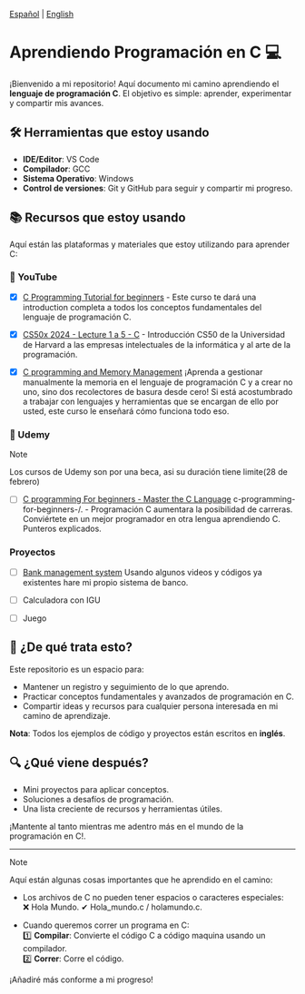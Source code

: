 [Español](README-es.md) | [English](README.md)
# Aprendiendo Programación en C 💻

¡Bienvenido a mi repositorio! Aquí documento mi camino aprendiendo el **lenguaje de programación C**. El objetivo es simple: aprender, experimentar y compartir mis avances.

## 🛠️ Herramientas que estoy usando

- **IDE/Editor**: VS Code
- **Compilador**: GCC
- **Sistema Operativo**: Windows
- **Control de versiones**: Git y GitHub para seguir y compartir mi progreso.

## 📚 Recursos que estoy usando

Aquí están las plataformas y materiales que estoy utilizando para aprender C:

### 🎥 YouTube

- [x] [C Programming Tutorial for beginners](https://www.youtube.com/watch?v=KJgsSFOSQv0&ab_channel=freeCodeCamp.org) - Este curso te dará una introduction completa a todos los conceptos fundamentales del lenguaje de programación C.

- [x] [CS50x 2024 - Lecture 1 a 5 - C](https://www.youtube.com/watch?v=cwtpLIWylAw&t=1233s&ab_channel=CS50) - Introducción CS50 de la Universidad de Harvard a las empresas intelectuales de la informática y al arte de la programación.

- [x] [C programming and Memory Management](https://youtu.be/rJrd2QMVbGM?si=mdqOehm_f8hkgadX) 
  ¡Aprenda a gestionar manualmente la memoria en el lenguaje de programación C y a crear no uno, sino dos recolectores de basura desde cero! Si está acostumbrado a trabajar con lenguajes y herramientas que se encargan de ello por usted, este curso le enseñará cómo funciona todo eso.

### 📘 Udemy
> [!NOTE]
> Los cursos de Udemy son por una beca, asi su duración tiene limite(28 de febrero)

- [ ] [C programming For beginners - Master the C Language](https://www.udemy.com/course/c-programming-for-beginners-/?couponCode=ST18MT12125AROW) c-programming-for-beginners-/. - Programación C aumentara la posibilidad de carreras. Conviértete en un mejor programador en otra lengua aprendiendo C. Punteros explicados.

### Proyectos

- [ ] [Bank management system](https://www.geeksforgeeks.org/bank-account-system-in-c-using-file-handling/)
  Usando algunos videos y códigos ya existentes hare mi propio sistema de banco.

- [ ] Calculadora con IGU

- [ ] Juego 

## 📝 ¿De qué trata esto?

Este repositorio es un espacio para:
- Mantener un registro y seguimiento de lo que aprendo.
- Practicar conceptos fundamentales y avanzados de programación en C.
- Compartir ideas y recursos para cualquier persona interesada en mi camino de aprendizaje.

**Nota**: Todos los ejemplos de código y proyectos están escritos en **inglés**.

## 🔍 ¿Qué viene después?

- Mini proyectos para aplicar conceptos.
- Soluciones a desafíos de programación.
- Una lista creciente de recursos y herramientas útiles.

¡Mantente al tanto mientras me adentro más en el mundo de la programación en C!.

---

> [!NOTE]
> Aquí están algunas cosas importantes que he aprendido en el camino:

- Los archivos de C no pueden tener espacios o caracteres especiales:  
  ❌ Hola Mundo.
  ✔ Hola_mundo.c / holamundo.c.

- Cuando queremos correr un programa en C:</br>
  1️⃣ **Compilar**: Convierte el código C a código maquina usando un compilador.</br> 
  2️⃣ **Correr**: Corre el código.

¡Añadiré más conforme a mi progreso!
